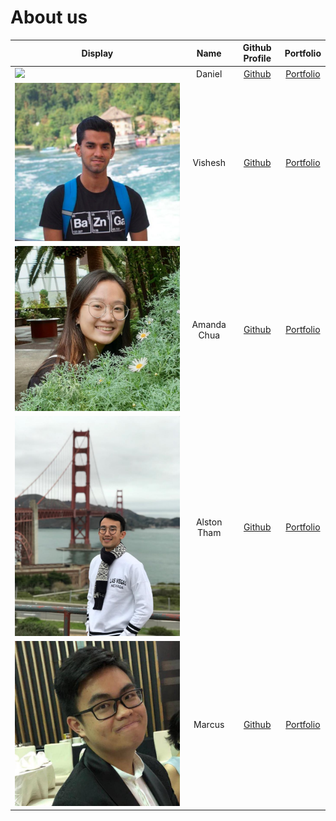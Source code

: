 # About us

Display | Name | Github Profile | Portfolio 
--------|:----:|:--------------:|:---------:
![](https://via.placeholder.com/100.png?text=Photo) | Daniel | [Github](https://github.com/daniellimws) | [Portfolio](docs/team/johndoe.md)
![](teamPictures/wish2023.png) | Vishesh | [Github](https://github.com/wish2023) | [Portfolio](team/wish2023.md)
![](teamPictures/amanda-chua.jpg) | Amanda Chua | [Github](https://github.com/amanda-chua) | [Portfolio](team/amanda-chua.md)
![](teamPictures/alston-tham.JPG) | Alston Tham | [Github](https://github.com/alstontham) | [Portfolio](team/alstontham.md)
![](teamPictures/kafcis.jpg) | Marcus | [Github](https://github.com/Kafcis) | [Portfolio](team/kafcis.md)



